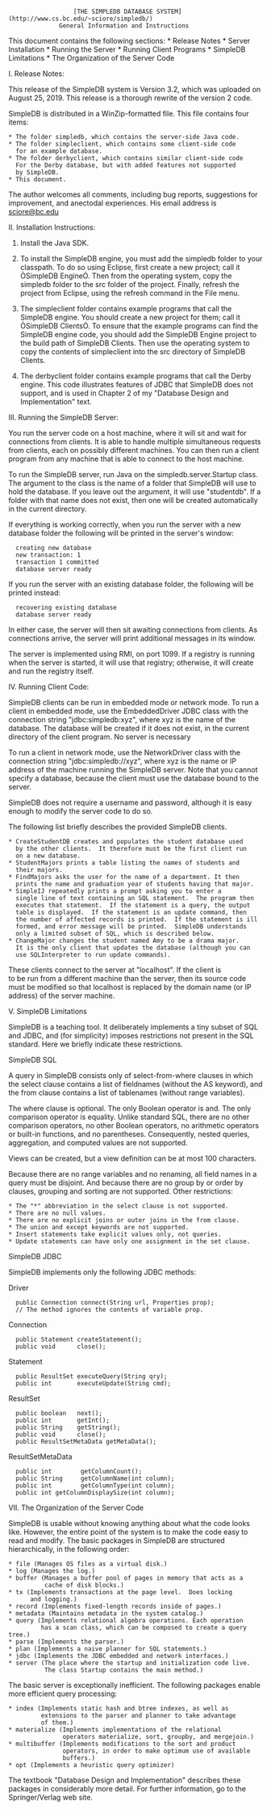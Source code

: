                       [THE SIMPLEDB DATABASE SYSTEM](http://www.cs.bc.edu/~sciore/simpledb/)
                  General Information and Instructions


This document contains the following sections:
    * Release Notes
    * Server Installation
    * Running the Server
    * Running Client Programs
    * SimpleDB Limitations
    * The Organization of the Server Code


I. Release Notes:

  This release of the SimpleDB system is Version 3.2, which was
  uploaded on August 25, 2019.  This release is a thorough rewrite
  of the version 2 code.


  SimpleDB is distributed in a WinZip-formatted file. This file contains
  four items:

    * The folder simpledb, which contains the server-side Java code.
    * The folder simpleclient, which contains some client-side code 
      for an example database.
    * The folder derbyclient, which contains similar client-side code 
      For the Derby database, but with added features not supported
      by SimpleDB.
    * This document.

  The author welcomes all comments, including bug reports, suggestions
  for improvement, and anectodal experiences.  His email address is 
  sciore@bc.edu
  

II. Installation Instructions:

  1)  Install the Java SDK.

  2) To install the SimpleDB engine, you must add the simpledb folder to 
     your classpath. To do so using Eclipse, first create a new project; 
     call it ÒSimpleDB EngineÓ. Then from the operating system, copy the 
     simpledb folder to the src folder of the project. Finally, refresh 
     the project from Eclipse, using the refresh command in the File menu.

  3) The simpleclient folder contains example programs that call the SimpleDB 
     engine. You should create a new project for them; call it ÒSimpleDB ClientsÓ. 
     To ensure that the example programs can find the SimpleDB engine code, you 
     should add the SimpleDB Engine project to the build path of SimpleDB Clients. 
     Then use the operating system to copy the contents of simpleclient into the 
     src directory of SimpleDB Clients. 

  4) The derbyclient folder contains example programs that call the Derby engine. 
     This code illustrates features of JDBC that SimpleDB does not support, and
     is used in Chapter 2 of my "Database Design and Implementation" text.

III. Running the SimpleDB Server:

  You run the server code on a host machine, where it will sit and wait for 
  connections from clients. It is able to handle multiple simultaneous requests 
  from clients, each on possibly different machines. You can then run a client 
  program from any machine that is able to connect to the host machine.

  To run the SimpleDB server, run Java on the simpledb.server.Startup class.  
  The argument to the class is the name of a folder that SimpleDB will use to 
  hold the database. If you leave out the argument, it will use "studentdb".
  If a folder with that name does not exist, then one will be created 
  automatically in the current directory.
 
  If everything is working correctly, when you run the server with a
  new database folder the following will be printed in the server's 
  window:

      creating new database
      new transaction: 1
      transaction 1 committed
      database server ready

  If you run the server with an existing database folder, the following
  will be printed instead:

      recovering existing database
      database server ready

  In either case, the server will then sit awaiting connections from
  clients.  As connections arrive, the server will print additional
  messages in its window.

  The server is implemented using RMI, on port 1099. If a registry is 
  running when the server is started, it will use that registry; 
  otherwise, it will create and run the registry itself.


IV. Running Client Code:

  SimpleDB clients can be run in embedded mode or network mode. To run a 
  client in embedded mode, use the EmbeddedDriver JDBC class with the 
  connection string "jdbc:simpledb:xyz", where xyz is the name of the database. 
  The database will be created if it does not exist, in the current directory 
  of the client program. No server is necessary

  To run a client in network mode, use the NetworkDriver class with the
  connection string "jdbc:simpledb://xyz", where xyz is the name or IP address
  of the machine running the SimpleDB server. Note that you cannot specify a
  database, because the client must use the database bound to the server.

  SimpleDB does not require a username and password, although
  it is easy enough to modify the server code to do so.

  The following list briefly describes the provided SimpleDB clients.

    * CreateStudentDB creates and populates the student database used
      by the other clients.  It therefore must be the first client run 
      on a new database. 
    * StudentMajors prints a table listing the names of students and 
      their majors.
    * FindMajors asks the user for the name of a department. It then
      prints the name and graduation year of students having that major.
    * SimpleIJ repeatedly prints a prompt asking you to enter a 
      single line of text containing an SQL statement.  The program then 
      executes that statement.  If the statement is a query, the output 
      table is displayed.  If the statement is an update command, then
      the number of affected records is printed.  If the statement is ill
      formed, and error message will be printed.  SimpleDB understands 
      only a limited subset of SQL, which is described below.
    * ChangeMajor changes the student named Amy to be a drama major.  
      It is the only client that updates the database (although you can 
      use SQLInterpreter to run update commands).

  These clients connect to the server at "localhost".  If the client is  
  to be run from a different machine than the server, then its source code 
  must be modified so that localhost is replaced by the domain name (or IP 
  address) of the server machine. 
  


V. SimpleDB Limitations

  SimpleDB is a teaching tool. It deliberately implements a tiny subset
  of SQL and JDBC, and (for simplicity) imposes restrictions not present
  in the SQL standard.  Here we briefly indicate these restrictions.


  SimpleDB SQL
  
  A query in SimpleDB consists only of select-from-where clauses in which
  the select clause contains a list of fieldnames (without the AS 
  keyword), and the from clause contains a list of tablenames (without
  range variables).
 
  The where clause is optional.  The only Boolean operator is and.  The
  only comparison operator is equality.  Unlike standard SQL, there are
  no other comparison operators, no other Boolean operators, no arithmetic
  operators or built-in functions, and no parentheses.  Consequently,
  nested queries, aggregation, and computed values are not supported.

  Views can be created, but a view definition can be at most 100 
  characters.
 
  Because there are no range variables and no renaming, all field names in
  a query must be disjoint.  And because there are no group by or order by
  clauses, grouping and sorting are not supported.  Other restrictions:

    * The "*" abbreviation in the select clause is not supported.
    * There are no null values.
    * There are no explicit joins or outer joins in the from clause.
    * The union and except keywords are not supported.
    * Insert statements take explicit values only, not queries.
    * Update statements can have only one assignment in the set clause.


  SimpleDB JDBC
  
  SimpleDB implements only the following JDBC methods:

   Driver

      public Connection connect(String url, Properties prop);
      // The method ignores the contents of variable prop.

   Connection

      public Statement createStatement();
      public void      close();

   Statement

      public ResultSet executeQuery(String qry);
      public int       executeUpdate(String cmd);

   ResultSet

      public boolean   next();
      public int       getInt();
      public String    getString();
      public void      close();
      public ResultSetMetaData getMetaData();

   ResultSetMetaData

      public int        getColumnCount();
      public String     getColumnName(int column);
      public int        getColumnType(int column);
      public int getColumnDisplaySize(int column);


VII. The Organization of the Server Code

  SimpleDB is usable without knowing anything about what the code looks
  like. However, the entire point of the system is to make the code
  easy to read and modify.  The basic packages in SimpleDB are structured
  hierarchically, in the following order:

    * file (Manages OS files as a virtual disk.)
    * log (Manages the log.)
    * buffer (Manages a buffer pool of pages in memory that acts as a
              cache of disk blocks.)
    * tx (Implements transactions at the page level.  Does locking
          and logging.)
    * record (Implements fixed-length records inside of pages.)
    * metadata (Maintains metadata in the system catalog.)
    * query (Implements relational algebra operations. Each operation 
             has a scan class, which can be composed to create a query tree.)
    * parse (Implements the parser.)
    * plan (Implements a naive planner for SQL statements.)
    * jdbc (Implements the JDBC embedded and network interfaces.)
    * server (The place where the startup and initialization code live. 
              The class Startup contains the main method.)

  The basic server is exceptionally inefficient.  The following packages
  enable more efficient query processing:

    * index (Implements static hash and btree indexes, as well as 
             extensions to the parser and planner to take advantage
             of them.)
    * materialize (Implements implementations of the relational 
                   operators materialize, sort, groupby, and mergejoin.)
    * multibuffer (Implements modifications to the sort and product 
                   operators, in order to make optimum use of available
                   buffers.)
    * opt (Implements a heuristic query optimizer)
 
   The textbook "Database Design and Implementation" describes these
   packages in considerably more detail. For further information, go
   to the Springer/Verlag web site.
   